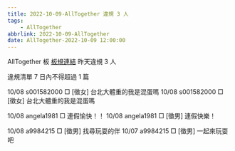 ```yaml
---
title: 2022-10-09-AllTogether 違規 3 人
tags:
    - AllTogether
abbrlink: 2022-10-09-AllTogether
date: AllTogether-2022-10-09 12:00:00
---
```

AllTogether 板 [板規連結](https://www.ptt.cc/bbs/AllTogether/M.1643211430.A.5FB.html)
昨天違規 3 人
<!-- more -->

違規清單
7 日內不得超過 1 篇

10/08 s001582000 □ [徵女] 台北大體重的我是混蛋嗎
10/08 s001582000 □ [徵女] 台北大體重的我是混蛋嗎

10/08 angela1981 □ 連假愉快！！
10/08 angela1981 □ [徵男] 連假快樂！

10/08 a9984215 □ [徵男] 找尋玩耍的伴
10/07 a9984215 □ [徵男] 一起來玩耍吧
